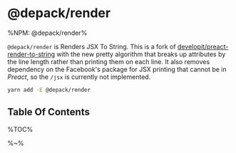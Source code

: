 # @depack/render

%NPM: @depack/render%

`@depack/render` is Renders JSX To String. This is a fork of [developit/preact-render-to-string](https://github.com/developit/preact-render-to-string/) with the new pretty algorithm that breaks up attributes by the line length rather than printing them on each line. It also removes dependency on the Facebook's package for JSX printing that cannot be in _Preact_, so the `/jsx` is currently not implemented.

```sh
yarn add -E @depack/render
```

## Table Of Contents

%TOC%

%~%